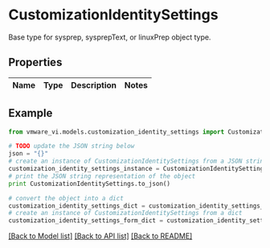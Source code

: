# CustomizationIdentitySettings

Base type for sysprep, sysprepText, or linuxPrep object type. 

## Properties
Name | Type | Description | Notes
------------ | ------------- | ------------- | -------------

## Example

```python
from vmware_vi.models.customization_identity_settings import CustomizationIdentitySettings

# TODO update the JSON string below
json = "{}"
# create an instance of CustomizationIdentitySettings from a JSON string
customization_identity_settings_instance = CustomizationIdentitySettings.from_json(json)
# print the JSON string representation of the object
print CustomizationIdentitySettings.to_json()

# convert the object into a dict
customization_identity_settings_dict = customization_identity_settings_instance.to_dict()
# create an instance of CustomizationIdentitySettings from a dict
customization_identity_settings_form_dict = customization_identity_settings.from_dict(customization_identity_settings_dict)
```
[[Back to Model list]](../README.md#documentation-for-models) [[Back to API list]](../README.md#documentation-for-api-endpoints) [[Back to README]](../README.md)


